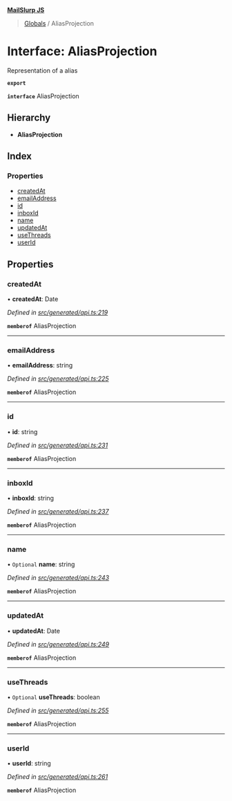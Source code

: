 **[MailSlurp JS](../README.md)**

> [Globals](../README.md) / AliasProjection

# Interface: AliasProjection

Representation of a alias

**`export`** 

**`interface`** AliasProjection

## Hierarchy

* **AliasProjection**

## Index

### Properties

* [createdAt](aliasprojection.md#createdat)
* [emailAddress](aliasprojection.md#emailaddress)
* [id](aliasprojection.md#id)
* [inboxId](aliasprojection.md#inboxid)
* [name](aliasprojection.md#name)
* [updatedAt](aliasprojection.md#updatedat)
* [useThreads](aliasprojection.md#usethreads)
* [userId](aliasprojection.md#userid)

## Properties

### createdAt

•  **createdAt**: Date

*Defined in [src/generated/api.ts:219](https://github.com/mailslurp/mailslurp-client/blob/36fa2ad/src/generated/api.ts#L219)*

**`memberof`** AliasProjection

___

### emailAddress

•  **emailAddress**: string

*Defined in [src/generated/api.ts:225](https://github.com/mailslurp/mailslurp-client/blob/36fa2ad/src/generated/api.ts#L225)*

**`memberof`** AliasProjection

___

### id

•  **id**: string

*Defined in [src/generated/api.ts:231](https://github.com/mailslurp/mailslurp-client/blob/36fa2ad/src/generated/api.ts#L231)*

**`memberof`** AliasProjection

___

### inboxId

•  **inboxId**: string

*Defined in [src/generated/api.ts:237](https://github.com/mailslurp/mailslurp-client/blob/36fa2ad/src/generated/api.ts#L237)*

**`memberof`** AliasProjection

___

### name

• `Optional` **name**: string

*Defined in [src/generated/api.ts:243](https://github.com/mailslurp/mailslurp-client/blob/36fa2ad/src/generated/api.ts#L243)*

**`memberof`** AliasProjection

___

### updatedAt

•  **updatedAt**: Date

*Defined in [src/generated/api.ts:249](https://github.com/mailslurp/mailslurp-client/blob/36fa2ad/src/generated/api.ts#L249)*

**`memberof`** AliasProjection

___

### useThreads

• `Optional` **useThreads**: boolean

*Defined in [src/generated/api.ts:255](https://github.com/mailslurp/mailslurp-client/blob/36fa2ad/src/generated/api.ts#L255)*

**`memberof`** AliasProjection

___

### userId

•  **userId**: string

*Defined in [src/generated/api.ts:261](https://github.com/mailslurp/mailslurp-client/blob/36fa2ad/src/generated/api.ts#L261)*

**`memberof`** AliasProjection
